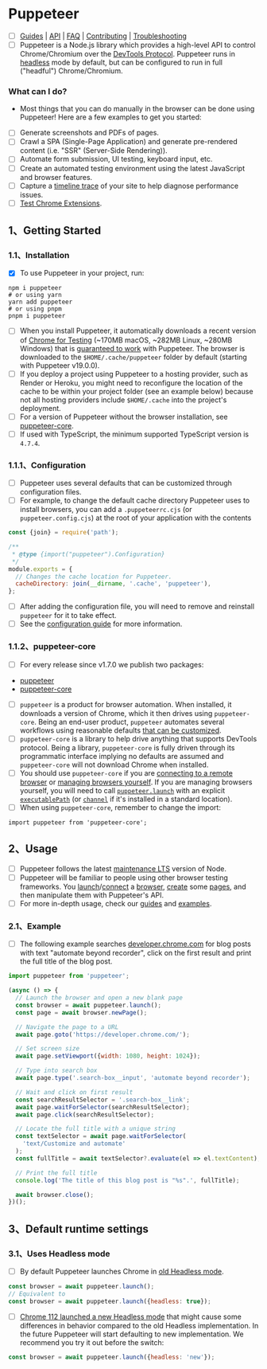# Puppeteer
- [ ] [Guides](https://pptr.dev/category/guides) | [API](https://pptr.dev/api) | [FAQ](https://pptr.dev/faq) | [Contributing](https://pptr.dev/contributing) | [Troubleshooting](https://pptr.dev/troubleshooting)
- [ ] Puppeteer is a Node.js library which provides a high-level API to control Chrome/Chromium over the [DevTools Protocol](https://chromedevtools.github.io/devtools-protocol/). Puppeteer runs in [headless](https://developer.chrome.com/articles/new-headless/) mode by default, but can be configured to run in full ("headful") Chrome/Chromium. 
### What can I do?
- Most things that you can do manually in the browser can be done using Puppeteer! Here are a few examples to get you started:
- [ ] Generate screenshots and PDFs of pages.
- [ ] Crawl a SPA (Single-Page Application) and generate pre-rendered content (i.e. "SSR" (Server-Side Rendering)).
- [ ] Automate form submission, UI testing, keyboard input, etc.
- [ ] Create an automated testing environment using the latest JavaScript and browser features.
- [ ] Capture a [timeline trace](https://developers.google.com/web/tools/chrome-devtools/evaluate-performance/reference) of your site to help diagnose performance issues.
- [ ] [Test Chrome Extensions](https://pptr.dev/guides/chrome-extensions).
## 1、Getting Started
### 1.1、Installation
- [x] To use Puppeteer in your project, run:
```shell
npm i puppeteer
# or using yarn
yarn add puppeteer
# or using pnpm
pnpm i puppeteer
```
- [ ] When you install Puppeteer, it automatically downloads a recent version of [Chrome for Testing](https://developer.chrome.com/blog/chrome-for-testing/) (~170MB macOS, ~282MB Linux, ~280MB Windows) that is [guaranteed to work](https://pptr.dev/faq#q-why-doesnt-puppeteer-vxxx-work-with-chromium-vyyy) with Puppeteer. The browser is downloaded to the `$HOME/.cache/puppeteer` folder by default (starting with Puppeteer v19.0.0).
- [ ] If you deploy a project using Puppeteer to a hosting provider, such as Render or Heroku, you might need to reconfigure the location of the cache to be within your project folder (see an example below) because not all hosting providers include `$HOME/.cache` into the project's deployment.
- [ ] For a version of Puppeteer without the browser installation, see [puppeteer-core](https://pptr.dev/#puppeteer-core).
- [ ] If used with TypeScript, the minimum supported TypeScript version is `4.7.4`.
### 1.1.1、Configuration
- [ ] Puppeteer uses several defaults that can be customized through configuration files.
- [ ] For example, to change the default cache directory Puppeteer uses to install browsers, you can add a `.puppeteerrc.cjs` (or `puppeteer.config.cjs`) at the root of your application with the contents
```javascript
const {join} = require('path');

/**
 * @type {import("puppeteer").Configuration}
 */
module.exports = {
  // Changes the cache location for Puppeteer.
  cacheDirectory: join(__dirname, '.cache', 'puppeteer'),
};
```
- [ ] After adding the configuration file, you will need to remove and reinstall `puppeteer` for it to take effect.
- [ ] See the [configuration guide](https://pptr.dev/guides/configuration) for more information.

### 1.1.2、puppeteer-core
- [ ] For every release since v1.7.0 we publish two packages:
- [puppeteer](https://www.npmjs.com/package/puppeteer)
- [puppeteer-core](https://www.npmjs.com/package/puppeteer-core)
- [ ] `puppeteer` is a product for browser automation. When installed, it downloads a version of Chrome, which it then drives using `puppeteer-core`. Being an end-user product, `puppeteer` automates several workflows using reasonable defaults [that can be customized](https://pptr.dev/guides/configuration).
- [ ] `puppeteer-core` is a library to help drive anything that supports DevTools protocol. Being a library, `puppeteer-core` is fully driven through its programmatic interface implying no defaults are assumed and `puppeteer-core` will not download Chrome when installed.
- [ ] You should use `puppeteer-core` if you are [connecting to a remote browser](https://pptr.dev/api/puppeteer.puppeteer.connect) or [managing browsers yourself](https://pptr.dev/browsers-api/). If you are managing browsers yourself, you will need to call [`puppeteer.launch`](https://pptr.dev/api/puppeteer.puppeteernode.launch) with an explicit [`executablePath`](https://pptr.dev/api/puppeteer.launchoptions) (or [`channel`](https://pptr.dev/api/puppeteer.launchoptions) if it's installed in a standard location).
- [ ] When using `puppeteer-core`, remember to change the import:
```shell
import puppeteer from 'puppeteer-core';
```
## 2、Usage
- [ ] Puppeteer follows the latest [maintenance LTS](https://github.com/nodejs/Release#release-schedule) version of Node.
- [ ] Puppeteer will be familiar to people using other browser testing frameworks. You [launch](https://pptr.dev/api/puppeteer.puppeteernode.launch)/[connect](https://pptr.dev/api/puppeteer.puppeteernode.connect) a [browser](https://pptr.dev/api/puppeteer.browser), [create](https://pptr.dev/api/puppeteer.browser.newpage) some [pages](https://pptr.dev/api/puppeteer.page), and then manipulate them with Puppeteer's API.
- [ ] For more in-depth usage, check our [guides](https://pptr.dev/category/guides) and [examples](https://github.com/puppeteer/puppeteer/tree/main/examples).
### 2.1、Example
- [ ] The following example searches [developer.chrome.com](https://developer.chrome.com/) for blog posts with text "automate beyond recorder", click on the first result and print the full title of the blog post.
```javascript
import puppeteer from 'puppeteer';

(async () => {
  // Launch the browser and open a new blank page
  const browser = await puppeteer.launch();
  const page = await browser.newPage();

  // Navigate the page to a URL
  await page.goto('https://developer.chrome.com/');

  // Set screen size
  await page.setViewport({width: 1080, height: 1024});

  // Type into search box
  await page.type('.search-box__input', 'automate beyond recorder');

  // Wait and click on first result
  const searchResultSelector = '.search-box__link';
  await page.waitForSelector(searchResultSelector);
  await page.click(searchResultSelector);

  // Locate the full title with a unique string
  const textSelector = await page.waitForSelector(
    'text/Customize and automate'
  );
  const fullTitle = await textSelector?.evaluate(el => el.textContent);

  // Print the full title
  console.log('The title of this blog post is "%s".', fullTitle);

  await browser.close();
})();
```
## 3、Default runtime settings
### 3.1、Uses Headless mode
- [ ] By default Puppeteer launches Chrome in [old Headless mode](https://developer.chrome.com/articles/new-headless/).
```javascript
const browser = await puppeteer.launch();
// Equivalent to
const browser = await puppeteer.launch({headless: true});
```
- [ ] [Chrome 112 launched a new Headless mode](https://developer.chrome.com/articles/new-headless/) that might cause some differences in behavior compared to the old Headless implementation. In the future Puppeteer will start defaulting to new implementation. We recommend you try it out before the switch:
```javascript
const browser = await puppeteer.launch({headless: 'new'});
```